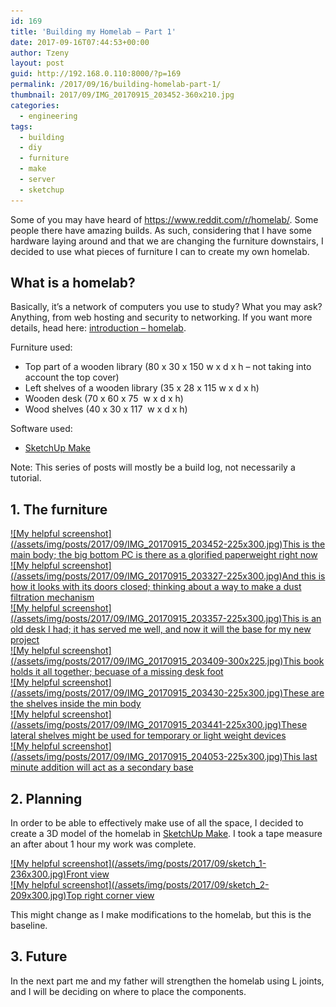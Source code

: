 ```yaml
---
id: 169
title: 'Building my Homelab – Part 1'
date: 2017-09-16T07:44:53+00:00
author: Tzeny
layout: post
guid: http://192.168.0.110:8000/?p=169
permalink: /2017/09/16/building-homelab-part-1/
thumbnail: 2017/09/IMG_20170915_203452-360x210.jpg
categories:
  - engineering
tags:
  - building
  - diy
  - furniture
  - make
  - server
  - sketchup
---
```

Some of you may have heard of <https://www.reddit.com/r/homelab/>. Some people there have amazing builds. As such, considering that I have some hardware laying around and that we are changing the furniture downstairs, I decided to use what pieces of furniture I can to create my own homelab.

## What is a homelab?

Basically, it’s a network of computers you use to study? What you may ask? Anything, from web hosting and security to networking. If you want more details, head here: [introduction – homelab](https://www.reddit.com/r/homelab/wiki/introduction).

Furniture used:

  * Top part of a wooden library (80 x 30 x 150 <cm> w x d x h – not taking into account the top cover)
  * Left shelves of a wooden library (35 x 28 x 115 <cm> w x d x h)
  * Wooden desk (70 x 60 x 75 <cm> w x d x h)
  * Wood shelves (40 x 30 x 117 <cm> w x d x h)

Software used:

  * [SketchUp Make](https://www.sketchup.com/download)

Note: This series of posts will mostly be a build log, not necessarily a tutorial.

## 1. The furniture

<div class="rl-gallery-container" id="rl-gallery-container-8" data-gallery_id="0"> <div class="rl-gallery rl-basicgrid-gallery " id="rl-gallery-8" data-gallery_no="8"> 

<div class="rl-gallery-item">
  <a href="https://tzeny.com/wp-content/uploads/2017/09/IMG_20170915_203452.jpg" title="This is the main body; the big bottom PC is there as a glorified paperweight right now" data-rl_title="This is the main body; the big bottom PC is there as a glorified paperweight right now" class="rl-gallery-link" data-rl_caption="" data-rel="lightbox-gallery-8">![My helpful screenshot](/assets/img/posts/2017/09/IMG_20170915_203452-225x300.jpg)<span class="rl-gallery-caption"><span class="rl-gallery-item-title">This is the main body; the big bottom PC is there as a glorified paperweight right now</span></span></a>
</div>

<div class="rl-gallery-item">
  <a href="https://tzeny.com/wp-content/uploads/2017/09/IMG_20170915_203327.jpg" title="And this is how it looks with its doors closed; thinking about a way to make a dust filtration mechanism" data-rl_title="And this is how it looks with its doors closed; thinking about a way to make a dust filtration mechanism" class="rl-gallery-link" data-rl_caption="" data-rel="lightbox-gallery-8">![My helpful screenshot](/assets/img/posts/2017/09/IMG_20170915_203327-225x300.jpg)<span class="rl-gallery-caption"><span class="rl-gallery-item-title">And this is how it looks with its doors closed; thinking about a way to make a dust filtration mechanism</span></span></a>
</div>

<div class="rl-gallery-item">
  <a href="https://tzeny.com/wp-content/uploads/2017/09/IMG_20170915_203357.jpg" title="This is an old desk I had; it has served me well, and now it will the base for my new project" data-rl_title="This is an old desk I had; it has served me well, and now it will the base for my new project" class="rl-gallery-link" data-rl_caption="" data-rel="lightbox-gallery-8">![My helpful screenshot](/assets/img/posts/2017/09/IMG_20170915_203357-225x300.jpg)<span class="rl-gallery-caption"><span class="rl-gallery-item-title">This is an old desk I had; it has served me well, and now it will the base for my new project</span></span></a>
</div>

<div class="rl-gallery-item">
  <a href="https://tzeny.com/wp-content/uploads/2017/09/IMG_20170915_203409.jpg" title="This book holds it all together; becuase of a missing desk foot" data-rl_title="This book holds it all together; becuase of a missing desk foot" class="rl-gallery-link" data-rl_caption="" data-rel="lightbox-gallery-8">![My helpful screenshot](/assets/img/posts/2017/09/IMG_20170915_203409-300x225.jpg)<span class="rl-gallery-caption"><span class="rl-gallery-item-title">This book holds it all together; becuase of a missing desk foot</span></span></a>
</div>

<div class="rl-gallery-item">
  <a href="https://tzeny.com/wp-content/uploads/2017/09/IMG_20170915_203430.jpg" title="These are the shelves inside the min body" data-rl_title="These are the shelves inside the min body" class="rl-gallery-link" data-rl_caption="" data-rel="lightbox-gallery-8">![My helpful screenshot](/assets/img/posts/2017/09/IMG_20170915_203430-225x300.jpg)<span class="rl-gallery-caption"><span class="rl-gallery-item-title">These are the shelves inside the min body</span></span></a>
</div>

<div class="rl-gallery-item">
  <a href="https://tzeny.com/wp-content/uploads/2017/09/IMG_20170915_203441.jpg" title="These lateral shelves might be used for temporary or light weight devices" data-rl_title="These lateral shelves might be used for temporary or light weight devices" class="rl-gallery-link" data-rl_caption="" data-rel="lightbox-gallery-8">![My helpful screenshot](/assets/img/posts/2017/09/IMG_20170915_203441-225x300.jpg)<span class="rl-gallery-caption"><span class="rl-gallery-item-title">These lateral shelves might be used for temporary or light weight devices</span></span></a>
</div>

<div class="rl-gallery-item">
  <a href="https://tzeny.com/wp-content/uploads/2017/09/IMG_20170915_204053.jpg" title="This last minute addition will act as a secondary base" data-rl_title="This last minute addition will act as a secondary base" class="rl-gallery-link" data-rl_caption="" data-rel="lightbox-gallery-8">![My helpful screenshot](/assets/img/posts/2017/09/IMG_20170915_204053-225x300.jpg)<span class="rl-gallery-caption"><span class="rl-gallery-item-title">This last minute addition will act as a secondary base</span></span></a>
</div></div> </div>

## 2. Planning

In order to be able to effectively make use of all the space, I decided to create a 3D model of the homelab in [SketchUp Make](https://www.sketchup.com/download). I took a tape measure an after about 1 hour my work was complete.

<div class="rl-gallery-container" id="rl-gallery-container-9" data-gallery_id="0"> <div class="rl-gallery rl-basicgrid-gallery " id="rl-gallery-9" data-gallery_no="9"> 

<div class="rl-gallery-item">
  <a href="https://tzeny.com/wp-content/uploads/2017/09/sketch_1.jpg" title="Front view" data-rl_title="Front view" class="rl-gallery-link" data-rl_caption="" data-rel="lightbox-gallery-9">![My helpful screenshot](/assets/img/posts/2017/09/sketch_1-236x300.jpg)<span class="rl-gallery-caption"><span class="rl-gallery-item-title">Front view</span></span></a>
</div>

<div class="rl-gallery-item">
  <a href="https://tzeny.com/wp-content/uploads/2017/09/sketch_2.jpg" title="Top right corner view" data-rl_title="Top right corner view" class="rl-gallery-link" data-rl_caption="" data-rel="lightbox-gallery-9">![My helpful screenshot](/assets/img/posts/2017/09/sketch_2-209x300.jpg)<span class="rl-gallery-caption"><span class="rl-gallery-item-title">Top right corner view</span></span></a>
</div></div> </div>

This might change as I make modifications to the homelab, but this is the baseline.

## 3. Future

In the next part me and my father will strengthen the homelab using L joints, and I will be deciding on where to place the components.
